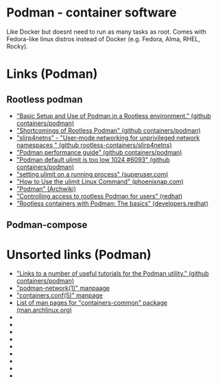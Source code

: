 # Podman - container software
Like Docker but doesnt need to run as many tasks as root.
Comes with Fedora-like linux distros instead of Docker (e.g. Fedora, Alma, RHEL, Rocky).




# Links (Podman)
## Rootless podman
* ["Basic Setup and Use of Podman in a Rootless environment." (github containers/podman)](https://github.com/containers/podman/blob/main/docs/tutorials/rootless_tutorial.md)
* ["Shortcomings of Rootless Podman" (github containers/podman)](https://github.com/containers/podman/blob/main/rootless.md)
* ["slirp4netns" - "User-mode networking for unprivileged network namespaces " (github rootless-containers/slirp4netns)](https://github.com/rootless-containers/slirp4netns)
* ["Podman performance guide" (github containers/podman)](https://github.com/containers/podman/blob/main/docs/tutorials/performance.md)
* ["Podman default ulimit is too low 1024 #6093" (github containers/podman)](https://github.com/containers/podman/issues/6093)
* ["setting ulimit on a running process" (superuser.com)](https://superuser.com/questions/404239/setting-ulimit-on-a-running-process#441758)
* ["How to Use the ulimit Linux Command" (phoenixnap.com)](https://phoenixnap.com/kb/ulimit-linux-command)
* ["Podman" (Archwiki)](https://wiki.archlinux.org/title/Podman)
* ["Controlling access to rootless Podman for users" (redhat)](https://www.redhat.com/en/blog/controlling-access-rootless-podman-users)
* ["Rootless containers with Podman: The basics" (developers.redhat)](https://developers.redhat.com/blog/2020/09/25/rootless-containers-with-podman-the-basics#example__using_rootless_containers)


## Podman-compose


# Unsorted links (Podman)
* ["Links to a number of useful tutorials for the Podman utility." (github containers/podman)](https://github.com/containers/podman/blob/main/docs/tutorials/README.md)
* ["podman-network(1)" manpaage](https://man.archlinux.org/man/podman-network.1)
* ["containers.conf(5)" manpage](https://man.archlinux.org/man/containers.conf.5.en)
* [List of man pages for "containers-common" package (man.archlinux.org)](https://man.archlinux.org/listing/extra/containers-common/)
*
*
*
*
*
*
*
*
*
